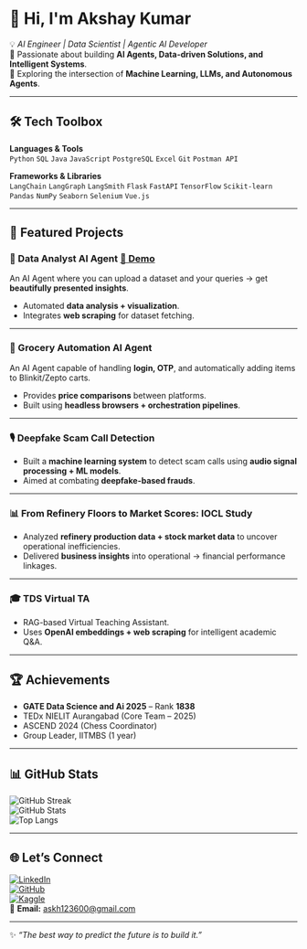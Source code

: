 # 👋 Hi, I'm Akshay Kumar  

💡 *AI Engineer | Data Scientist | Agentic AI Developer*  
🚀 Passionate about building **AI Agents, Data-driven Solutions, and Intelligent Systems**.  
📍 Exploring the intersection of **Machine Learning, LLMs, and Autonomous Agents**.  

---

## 🛠️ Tech Toolbox  
**Languages & Tools**  
`Python` `SQL` `Java` `JavaScript` `PostgreSQL` `Excel` `Git` `Postman API`  

**Frameworks & Libraries**  
`LangChain` `LangGraph` `LangSmith` `Flask` `FastAPI` `TensorFlow` `Scikit-learn` `Pandas` `NumPy` `Seaborn` `Selenium` `Vue.js`  

---

## 🚀 Featured Projects  

### 🤖 Data Analyst AI Agent [🔗 Demo](https://web-production-e702a.up.railway.app/)  
An AI Agent where you can upload a dataset and your queries → get **beautifully presented insights**.  
- Automated **data analysis + visualization**.  
- Integrates **web scraping** for dataset fetching.  

---

### 🛒 Grocery Automation AI Agent  
An AI Agent capable of handling **login, OTP**, and automatically adding items to Blinkit/Zepto carts.  
- Provides **price comparisons** between platforms.  
- Built using **headless browsers + orchestration pipelines**.  

---

### 🎙️ Deepfake Scam Call Detection  
- Built a **machine learning system** to detect scam calls using **audio signal processing + ML models**.  
- Aimed at combating **deepfake-based frauds**.  

---

### 📊 From Refinery Floors to Market Scores: IOCL Study  
- Analyzed **refinery production data + stock market data** to uncover operational inefficiencies.  
- Delivered **business insights** into operational → financial performance linkages.  

---

### 🎓 TDS Virtual TA  
- RAG-based Virtual Teaching Assistant.  
- Uses **OpenAI embeddings + web scraping** for intelligent academic Q&A.  

---

## 🏆 Achievements  
- **GATE Data Science and Ai 2025** – Rank **1838**  
- TEDx NIELIT Aurangabad (Core Team – 2025)  
- ASCEND 2024 (Chess Coordinator)  
- Group Leader, IITMBS (1 year)  

---

## 📊 GitHub Stats  
![GitHub Streak](https://github-readme-streak-stats.herokuapp.com?user=aks111hay&theme=tokyonight&hide_border=true)  
![GitHub Stats](https://github-readme-stats.vercel.app/api?username=aks111hay&show_icons=true&theme=tokyonight&hide_border=true)  
![Top Langs](https://github-readme-stats.vercel.app/api/top-langs/?username=aks111hay&layout=compact&theme=tokyonight&hide_border=true)  

---

## 🌐 Let’s Connect  
[![LinkedIn](https://img.shields.io/badge/LinkedIn-0A66C2?style=for-the-badge&logo=linkedin&logoColor=white)](https://www.linkedin.com/in/akshay-kumar-ab3002256/)  
[![GitHub](https://img.shields.io/badge/GitHub-171515?style=for-the-badge&logo=github)](https://github.com/aks111hay)  
[![Kaggle](https://img.shields.io/badge/Kaggle-20BEFF?style=for-the-badge&logo=kaggle&logoColor=white)](https://www.kaggle.com/akshay2004kumar)  
📩 **Email:** askh123600@gmail.com  

---
✨ *“The best way to predict the future is to build it.”*  
